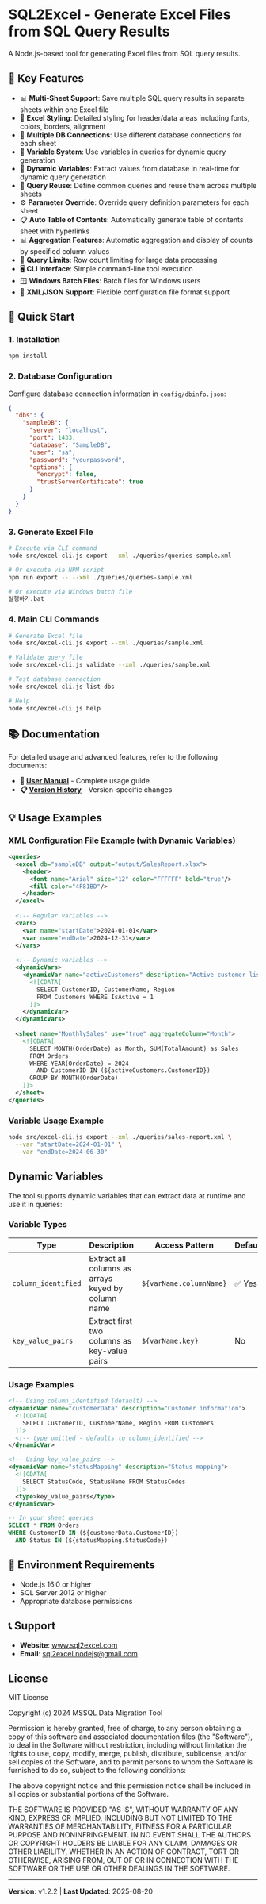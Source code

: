 # SQL2Excel - Generate Excel Files from SQL Query Results

A Node.js-based tool for generating Excel files from SQL query results.

## 🎯 Key Features

- 📊 **Multi-Sheet Support**: Save multiple SQL query results in separate sheets within one Excel file
- 🎨 **Excel Styling**: Detailed styling for header/data areas including fonts, colors, borders, alignment
- 🔗 **Multiple DB Connections**: Use different database connections for each sheet
- 📝 **Variable System**: Use variables in queries for dynamic query generation
- 🔄 **Dynamic Variables**: Extract values from database in real-time for dynamic query generation
- 🔄 **Query Reuse**: Define common queries and reuse them across multiple sheets
- ⚙️ **Parameter Override**: Override query definition parameters for each sheet
- 📋 **Auto Table of Contents**: Automatically generate table of contents sheet with hyperlinks
- 📊 **Aggregation Features**: Automatic aggregation and display of counts by specified column values
- 🚦 **Query Limits**: Row count limiting for large data processing
- 🖥️ **CLI Interface**: Simple command-line tool execution
- 🪟 **Windows Batch Files**: Batch files for Windows users
- 📄 **XML/JSON Support**: Flexible configuration file format support

## 🚀 Quick Start

### 1. Installation
```bash
npm install
```

### 2. Database Configuration
Configure database connection information in `config/dbinfo.json`:
```json
{
  "dbs": {
    "sampleDB": {
      "server": "localhost",
      "port": 1433,
      "database": "SampleDB",
      "user": "sa",
      "password": "yourpassword",
      "options": {
        "encrypt": false,
        "trustServerCertificate": true
      }
    }
  }
}
```

### 3. Generate Excel File
```bash
# Execute via CLI command
node src/excel-cli.js export --xml ./queries/queries-sample.xml

# Or execute via NPM script
npm run export -- --xml ./queries/queries-sample.xml

# Or execute via Windows batch file
실행하기.bat
```

### 4. Main CLI Commands
```bash
# Generate Excel file
node src/excel-cli.js export --xml ./queries/sample.xml

# Validate query file
node src/excel-cli.js validate --xml ./queries/sample.xml

# Test database connection
node src/excel-cli.js list-dbs

# Help
node src/excel-cli.js help
```

## 📚 Documentation

For detailed usage and advanced features, refer to the following documents:

- **📖 [User Manual](USER_MANUAL.md)** - Complete usage guide
- **📋 [Version History](CHANGELOG.md)** - Version-specific changes

## 💡 Usage Examples

### XML Configuration File Example (with Dynamic Variables)
```xml
<queries>
  <excel db="sampleDB" output="output/SalesReport.xlsx">
    <header>
      <font name="Arial" size="12" color="FFFFFF" bold="true"/>
      <fill color="4F81BD"/>
    </header>
  </excel>
  
  <!-- Regular variables -->
  <vars>
    <var name="startDate">2024-01-01</var>
    <var name="endDate">2024-12-31</var>
  </vars>
  
  <!-- Dynamic variables -->
  <dynamicVars>
    <dynamicVar name="activeCustomers" description="Active customer list">
      <![CDATA[
        SELECT CustomerID, CustomerName, Region
        FROM Customers WHERE IsActive = 1
      ]]>
    </dynamicVar>
  </dynamicVars>
  
  <sheet name="MonthlySales" use="true" aggregateColumn="Month">
    <![CDATA[
      SELECT MONTH(OrderDate) as Month, SUM(TotalAmount) as Sales
      FROM Orders 
      WHERE YEAR(OrderDate) = 2024
        AND CustomerID IN (${activeCustomers.CustomerID})
      GROUP BY MONTH(OrderDate)
    ]]>
  </sheet>
</queries>
```

### Variable Usage Example
```bash
node src/excel-cli.js export --xml ./queries/sales-report.xml \
  --var "startDate=2024-01-01" \
  --var "endDate=2024-06-30"
```

## Dynamic Variables

The tool supports dynamic variables that can extract data at runtime and use it in queries:

### Variable Types

| Type | Description | Access Pattern | Default |
|------|-------------|----------------|---------|
| `column_identified` | Extract all columns as arrays keyed by column name | `${varName.columnName}` | ✅ Yes |
| `key_value_pairs` | Extract first two columns as key-value pairs | `${varName.key}` | No |

### Usage Examples

```xml
<!-- Using column_identified (default) -->
<dynamicVar name="customerData" description="Customer information">
  <![CDATA[
    SELECT CustomerID, CustomerName, Region FROM Customers
  ]]>
  <!-- type omitted - defaults to column_identified -->
</dynamicVar>

<!-- Using key_value_pairs -->
<dynamicVar name="statusMapping" description="Status mapping">
  <![CDATA[
    SELECT StatusCode, StatusName FROM StatusCodes
  ]]>
  <type>key_value_pairs</type>
</dynamicVar>
```

```sql
-- In your sheet queries
SELECT * FROM Orders 
WHERE CustomerID IN (${customerData.CustomerID})
  AND Status IN (${statusMapping.StatusCode})
```

## 🔧 Environment Requirements

- Node.js 16.0 or higher
- SQL Server 2012 or higher
- Appropriate database permissions

## 📞 Support

- **Website**: www.sql2excel.com
- **Email**: sql2excel.nodejs@gmail.com


## License

MIT License

Copyright (c) 2024 MSSQL Data Migration Tool

Permission is hereby granted, free of charge, to any person obtaining a copy
of this software and associated documentation files (the "Software"), to deal
in the Software without restriction, including without limitation the rights
to use, copy, modify, merge, publish, distribute, sublicense, and/or sell
copies of the Software, and to permit persons to whom the Software is
furnished to do so, subject to the following conditions:

The above copyright notice and this permission notice shall be included in all
copies or substantial portions of the Software.

THE SOFTWARE IS PROVIDED "AS IS", WITHOUT WARRANTY OF ANY KIND, EXPRESS OR
IMPLIED, INCLUDING BUT NOT LIMITED TO THE WARRANTIES OF MERCHANTABILITY,
FITNESS FOR A PARTICULAR PURPOSE AND NONINFRINGEMENT. IN NO EVENT SHALL THE
AUTHORS OR COPYRIGHT HOLDERS BE LIABLE FOR ANY CLAIM, DAMAGES OR OTHER
LIABILITY, WHETHER IN AN ACTION OF CONTRACT, TORT OR OTHERWISE, ARISING FROM,
OUT OF OR IN CONNECTION WITH THE SOFTWARE OR THE USE OR OTHER DEALINGS IN THE
SOFTWARE.

---

**Version**: v1.2.2 | **Last Updated**: 2025-08-20
